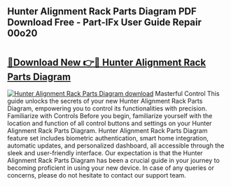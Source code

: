 ## Hunter Alignment Rack Parts Diagram PDF Download Free - Part-lFx User Guide Repair 00o20

# <h2><a href="http://dfnb3m.blite.top/?on=Hunter+Alignment+Rack+Parts+Diagram">🔗Download New 👉🔴 Hunter Alignment Rack Parts Diagram</a></h2>

[![Hunter Alignment Rack Parts Diagram download](https://i.imgur.com/lujVjoI.png)](http://dfnb3m.blite.top/?on=Hunter+Alignment+Rack+Parts+Diagram)
Masterful Control This guide unlocks the secrets of your new Hunter Alignment Rack Parts Diagram, empowering you to control its functionalities with precision. Familiarize with Controls Before you begin, familiarize yourself with the location and function of all control buttons and settings on your Hunter Alignment Rack Parts Diagram. Hunter Alignment Rack Parts Diagram feature set includes biometric authentication, smart home integration, automatic updates, and personalized dashboard, all accessible through the sleek and user-friendly interface. Our expectation is that the Hunter Alignment Rack Parts Diagram has been a crucial guide in your journey to becoming proficient in using your new device. In case of any queries or concerns, please do not hesitate to contact our support team.

